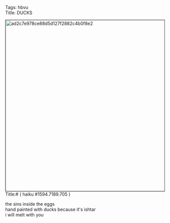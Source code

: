 Tags: hbvu  
Title: DUCKS  
  
<p><img src="https://objects.hbvu.su/blotpix/2013/03/29.jpeg" width=540 height=540 alt="ad2c7e978ce88d5d127f2882c4b0f8e2" border=1>  
Title:# ( haiku #1594.7189.705 )  
  
the sins inside the eggs  
hand painted with ducks because it's ishtar  
i will melt with you  
